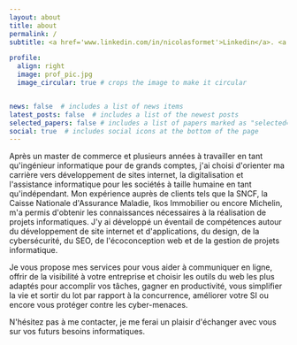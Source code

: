 ```yaml
---
layout: about
title: about
permalink: /
subtitle: <a href='www.linkedin.com/in/nicolasformet'>Linkedin</a>. <a href='mailto:nicolas.formet@hotmail.fr'> Contactez-moi ;) </a> Ingénieur Informatique à Lyon.

profile:
  align: right
  image: prof_pic.jpg
  image_circular: true # crops the image to make it circular


news: false  # includes a list of news items
latest_posts: false  # includes a list of the newest posts
selected_papers: false # includes a list of papers marked as "selected={true}"
social: true  # includes social icons at the bottom of the page
---
```


Après un master de commerce et plusieurs années à travailler en tant qu'ingénieur informatique pour de grands comptes, j'ai choisi d'orienter ma carrière vers développement de sites internet, la digitalisation et l'assistance informatique pour les sociétés à taille humaine en tant qu'indépendant. 
Mon expérience auprès de clients tels que la SNCF, la Caisse Nationale d'Assurance Maladie, Ikos Immobilier ou encore Michelin, m'a permis d'obtenir les connaissances nécessaires à la réalisation de projets informatiques. J'y ai développé un éventail de compétences autour du développement de site internet et d'applications, du design, de la cybersécurité, du SEO, de l'écoconception web et de la gestion de projets informatique.

Je vous propose mes services pour vous aider à communiquer en ligne, offrir de la visibilité à votre entreprise et choisir les outils du web les plus adaptés pour accomplir vos  tâches, gagner en productivité, vous simplifier la vie et sortir du lot par rapport à la concurrence, améliorer votre SI ou encore vous protéger contre les cyber-menaces.

N'hésitez pas à me contacter, je me ferai un plaisir d'échanger avec vous sur vos futurs besoins informatiques.

